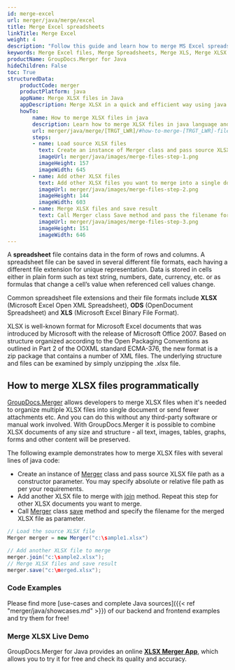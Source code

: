 ```yaml
---
id: merge-excel
url: merger/java/merge/excel
title: Merge Excel spreadsheets
linkTitle: Merge Excel
weight: 4
description: "Follow this guide and learn how to merge MS Excel spreadsheets using Java programming language."
keywords: Merge Excel files, Merge Spreadsheets, Merge XLS, Merge XLSX
productName: GroupDocs.Merger for Java
hideChildren: False
toc: True
structuredData:
    productCode: merger
    productPlatform: java
    appName: Merge XLSX files in Java
    appDescription: Merge XLSX in a quick and efficient way using java language and GroupDocs.Merger for Java API, without the use of any third-party software like Microsoft or Open Office.
    howTo:
        name: How to merge XLSX files in java 
        description: Learn how to merge XLSX files in java language and GroupDocs.Merger for Java API, without the use of any third-party software like Microsoft or Open Office.
        url: merger/java/merge/[TRGT_LWR]/#how-to-merge-[TRGT_LWR]-files-in-c
        steps:
        - name: Load source XLSX files 
          text: Create an instance of Merger class and pass source XLSX file path as a constructor parameter. You may specify absolute or relative file path as per your requirements. 
          imageUrl: merger/java/images/merge-files-step-1.png
          imageHeight: 157
          imageWidth: 645
        - name: Add other XLSX files
          text: Add other XLSX files you want to merge into a single document with Join method of Merger class.
          imageUrl: merger/java/images/merge-files-step-2.png
          imageHeight: 144
          imageWidth: 603
        - name: Merge XLSX files and save result 
          text: Call Merger class Save method and pass the filename for the resultant XLSX file as parameter.
          imageUrl: merger/java/images/merge-files-step-3.png
          imageHeight: 151
          imageWidth: 646
---
```


A **spreadsheet** file contains data in the form of rows and columns. A spreadsheet file can be saved in several different file formats, each having a different file extension for unique representation. Data is stored in cells either in plain form such as text string, numbers, date, currency, etc. or as formulas that change a cell’s value when referenced cell values change.

Common spreadsheet file extensions and their file formats include **XLSX** (Microsoft Excel Open XML Spreadsheet), **ODS** (OpenDocument Spreadsheet) and **XLS** (Microsoft Excel Binary File Format).

XLSX is well-known format for Microsoft Excel documents that was introduced by Microsoft with the release of Microsoft Office 2007. Based on structure organized according to the Open Packaging Conventions as outlined in Part 2 of the OOXML standard ECMA-376, the new format is a zip package that contains a number of XML files. The underlying structure and files can be examined by simply unzipping the .xlsx file.

## How to merge XLSX files programmatically

[GroupDocs.Merger](https://products.groupdocs.com/merger/java) allows developers to merge XLSX files when it's needed to organize multiple
 XLSX files into single document or send fewer attachments etc. And you can do this without any third-party software or manual work involved.
 With GroupDocs.Merger it is possible to combine XLSX documents of any size and structure - all text, images, tables, graphs, forms and other content will be preserved.

The following example demonstrates how to merge XLSX files with several lines of java code:

* Create an instance of [Merger](https://apireference.groupdocs.com/merger/java/com.groupdocs.merger/Merger) class and pass source XLSX file path as a constructor parameter. You may specify absolute or relative file path as per your requirements.
* Add another XLSX file to merge with [join](https://apireference.groupdocs.com/merger/java/com.groupdocs.merger/Merger#join(java.io.InputStream)) method. Repeat this step for other XLSX documents you want to merge.
* Call [Merger](https://apireference.groupdocs.com/merger/java/com.groupdocs.merger/Merger) class [save](https://apireference.groupdocs.com/merger/java/com.groupdocs.merger/Merger#save(java.io.OutputStream)) method and specify the filename for the merged XLSX file as parameter.

```java
// Load the source XLSX file
Merger merger = new Merger("c:\sample1.xlsx")

// Add another XLSX file to merge
merger.join("c:\sample2.xlsx");
// Merge XLSX files and save result
merger.save("c:\merged.xlsx");
```

### Code Examples

Please find more [use-cases and complete Java sources]({{< ref "merger/java/showcases.md" >}}) of our backend and frontend examples and try them for free!

### Merge XLSX Live Demo

GroupDocs.Merger for Java provides an online [**XLSX Merger App**](https://products.groupdocs.app/merger/xlsx), which allows you to try it for free and check its quality and accuracy.
